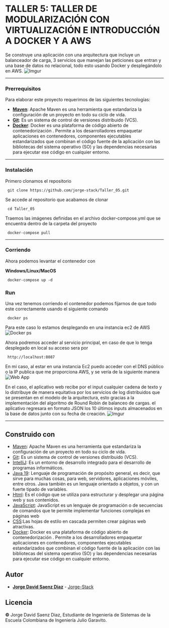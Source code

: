 ﻿# TALLER 5: TALLER DE MODULARIZACIÓN CON VIRTUALIZACIÓN E INTRODUCCIÓN A DOCKER Y A AWS
Se construye una aplicación con una arquitectura que incluye un balanceador de carga, 3 servicios que manejan las peticiones que entran y una base de datos no relacional, todo esto usando Docker y desplegándolo en AWS.
![Imgur](https://i.imgur.com/legoFeL.png)

---
### Prerrequisitos
Para elaborar este proyecto requerimos de las siguientes tecnologías:

 - **[Maven](https://openwebinars.net/blog/que-es-apache-maven/)**: Apache Maven es una herramienta que estandariza la configuración de un proyecto en todo su ciclo de vida.
 - **[Git](https://learn.microsoft.com/es-es/devops/develop/git/what-is-git)**: Es un sistema de control de versiones distribuido (VCS).
 - **[Docker](https://www.ibm.com/co-es/topics/docker)**: Docker es una plataforma de código abierto de contenedorización . Permite a los desarrolladores empaquetar aplicaciones en contenedores, componentes ejecutables estandarizados que combinan el código fuente de la aplicación con las bibliotecas del sistema operativo (SO) y las dependencias necesarias para ejecutar ese código en cualquier entorno.

---
### Instalación
Primero clonamos el repositorio

     git clone https://github.com/jorge-stack/Taller_05.git
    
Se accede al repositorio que acabamos de clonar

	 cd Taller_05

Traemos las imágenes definidas en el archivo docker-compose.yml que se encuentra dentro de la carpeta del proyecto

	 docker-compose pull

	
---
### Corriendo
Ahora podemos levantar el contenedor con

**Windows/Linux/MacOS**

	 docker-compose up -d

### Run
Una vez tenemos corriendo el contenedor podemos fijarnos de que todo este correctamente usando el siguiente comando

	 docker ps

Para este caso lo estamos desplegando en una instancia ec2 de AWS
![Docker ps](https://i.imgur.com/1CUc2Ss.png)

Ahora podremos acceder al servicio principal, en caso de que lo tenga desplegado en local su acceso sera por

	 http://localhost:8087

En mi caso, al estar en una instancia Ec2 puedo acceder con el DNS público o la IP publica que me proporciona AWS, y se vería de la siguiente manera
![Web App](https://i.imgur.com/QqKX67j.png)

En el caso, el aplicativo web recibe por el input cualquier cadena de texto y lo distribuye de manera equitativa por los servicios de log distribuidos que se presentan en el modelo de la arquitectura, esto gracias a la implementación del algoritmo de Round Robin de balanceo de cargas. el aplicativo regresara en formato JSON los 10 últimos inputs almacenados en la base de datos junto con su fecha de creación.
![Imgur](https://i.imgur.com/JgfMorz.png)

	
---
## Construido con

* [Maven](https://maven.apache.org/): Apache Maven es una herramienta que estandariza la configuración de un proyecto en todo su ciclo de vida.
* [Git](https://rometools.github.io/rome/):  Es un sistema de control de versiones distribuido (VCS).
* [IntelliJ](https://www.jetbrains.com/idea/): Es un entorno de desarrollo integrado para el desarrollo de programas informáticos.
* [Java 19](https://www.java.com/es/): Lenguaje de programación de propósito general, es decir, que sirve para muchas cosas, para web, servidores, aplicaciones móviles, entre otros. Java también es un lenguaje orientado a objetos, y con un fuerte tipado de variables.
* [Html](https://developer.mozilla.org/es/docs/Learn/Getting_started_with_the_web/HTML_basics): Es el código que se utiliza para estructurar y desplegar una página web y sus contenidos.
* [JavaScript](https://developer.mozilla.org/es/docs/Learn/JavaScript/First_steps/What_is_JavaScript): JavaScript es un lenguaje de programación o de secuencias de comandos que te permite implementar funciones complejas en páginas web
* [CSS](https://developer.mozilla.org/es/docs/Learn/CSS/First_steps/What_is_CSS):Las hojas de estilo en cascada permiten crear páginas web atractivas.
* [Docker](https://www.ibm.com/co-es/topics/docker): Docker es una plataforma de código abierto de contenedorización . Permite a los desarrolladores empaquetar aplicaciones en contenedores, componentes ejecutables estandarizados que combinan el código fuente de la aplicación con las bibliotecas del sistema operativo (SO) y las dependencias necesarias para ejecutar ese código en cualquier entorno.

## Autor
* **[Jorge David Saenz Diaz](https://co.linkedin.com/in/jorgedsaenzd/en)**  - [Jorge-Stack](https://github.com/jorge-stack?tab=repositories)

## Licencia
**©** Jorge David Saenz Diaz, Estudiante de Ingeniería de Sistemas de la Escuela Colombiana de Ingeniería Julio Garavito.
